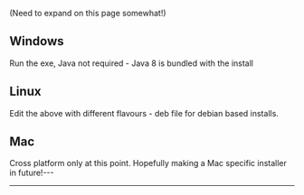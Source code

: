 (Need to expand on this page somewhat\!)

## Windows

Run the exe, Java not required - Java 8 is bundled with the install

## Linux

Edit the above with different flavours - deb file for debian based
installs.

## Mac

Cross platform only at this point. Hopefully making a Mac specific
installer in future\!---

---
